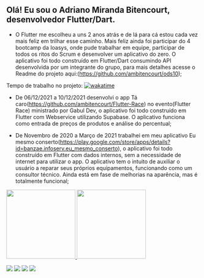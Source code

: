 ## Olá! Eu sou o Adriano Miranda Bitencourt, desenvolvedor Flutter/Dart. 
* O Flutter me escolheu a uns 2 anos atrás e de lá para cá estou cada vez mais feliz em trilhar esse caminho. Mais feliz ainda foi participar do 4 bootcamp da Ioasys, onde pude trabalhar em equipe, participar de todos os ritos do Scrum e desenvolver um aplicativo do zero. O aplicativo foi todo construído em Flutter/Dart consumindo API desenvolvida por um integrante do grupo, para mais detalhes acesse o Readme do projeto aqui:(https://github.com/ambitencourt/ods10);

Tempo de trabalho no projeto: <a href="https://wakatime.com/badge/github/ambitencourt/ods10"><img src="https://wakatime.com/badge/github/ambitencourt/ods10.svg" alt="wakatime"></a>

* De 06/12/2021 a 10/12/2021 desenvolvi o app Tá caro(https://github.com/ambitencourt/Flutter-Race) no evento(Flutter Race) ministrado por Gabul Dev, o aplicativo foi todo construído em Flutter com Webservice utilizando Supabase. O aplicativo funciona como entrada de preços de produtos e análise do percentual;

* De Novembro de 2020 a Março de 2021 trabalhei em meu aplicativo Eu mesmo conserto(https://play.google.com/store/apps/details?id=banzae.infoserv.eu_mesmo_conserto), o aplicativo foi todo construído em Flutter com dados internos, sem a necessidade de internet para utilizar o app. O aplicativo tem o intuito de auxiliar o usuário a reparar seus próprios equipamentos, funcionando como um consultor técnico. Ainda está em fase de melhorias na aparência, mas é totalmente funcional;


 <div>
  <a href="https://github.com/ambitencourt">
  <img height="180em" src="https://github-readme-stats.vercel.app/api?username=ambitencourt&show_icons=true&theme=dracula&include_all_commits=true&count_private=true"/>
  <img height="180em" src="https://github-readme-stats.vercel.app/api/top-langs/?username=ambitencourt&layout=compact&langs_count=7&theme=dracula"/>
</div>


 


  
  <a href="https://instagram.com/adrianombitencourt" target="_blank"><img src="https://img.shields.io/badge/-Instagram-%23E4405F?style=for-the-badge&logo=instagram&logoColor=white" target="_blank"></a>
 	<a href="https://discord.com/channels/@Adriano-M-Bitencourt#8597" target="_blank"><img src="https://img.shields.io/badge/Discord-7289DA?style=for-the-badge&logo=discord&logoColor=white" target="_blank"></a> 
  <a href = "mailto:contatoadriano.mirandabitencourt@gmail.com"><img src="https://img.shields.io/badge/-Gmail-%23333?style=for-the-badge&logo=gmail&logoColor=white" target="_blank"></a>
  <a href="https://www.linkedin.com/in/adrianombitencourt/" target="_blank"><img src="https://img.shields.io/badge/-LinkedIn-%230077B5?style=for-the-badge&logo=linkedin&logoColor=white" target="_blank"></a> 
 
 
 
</div>
